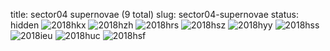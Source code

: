 title: sector04 supernovae (9 total)
slug: sector04-supernovae
status: hidden
![2018hkx]({filename}../../images/sector04/lc_2018hkx_cleaned.png)
![2018hzh]({filename}../../images/sector04/lc_2018hzh_cleaned.png)
![2018hrs]({filename}../../images/sector04/lc_2018hrs_cleaned.png)
![2018hsz]({filename}../../images/sector04/lc_2018hsz_cleaned.png)
![2018hyy]({filename}../../images/sector04/lc_2018hyy_cleaned.png)
![2018hss]({filename}../../images/sector04/lc_2018hss_cleaned.png)
![2018ieu]({filename}../../images/sector04/lc_2018ieu_cleaned.png)
![2018huc]({filename}../../images/sector04/lc_2018huc_cleaned.png)
![2018hsf]({filename}../../images/sector04/lc_2018hsf_cleaned.png)
